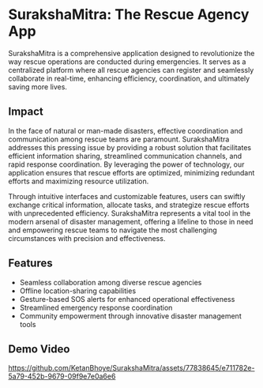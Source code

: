 # SurakshaMitra: The Rescue Agency App

SurakshaMitra is a comprehensive application designed to revolutionize the way rescue operations are conducted during emergencies. It serves as a centralized platform where all rescue agencies can register and seamlessly collaborate in real-time, enhancing efficiency, coordination, and ultimately saving more lives.

## Impact

In the face of natural or man-made disasters, effective coordination and communication among rescue teams are paramount. SurakshaMitra addresses this pressing issue by providing a robust solution that facilitates efficient information sharing, streamlined communication channels, and rapid response coordination. By leveraging the power of technology, our application ensures that rescue efforts are optimized, minimizing redundant efforts and maximizing resource utilization.

Through intuitive interfaces and customizable features, users can swiftly exchange critical information, allocate tasks, and strategize rescue efforts with unprecedented efficiency. SurakshaMitra represents a vital tool in the modern arsenal of disaster management, offering a lifeline to those in need and empowering rescue teams to navigate the most challenging circumstances with precision and effectiveness.

## Features

- Seamless collaboration among diverse rescue agencies
- Offline location-sharing capabilities
- Gesture-based SOS alerts for enhanced operational effectiveness
- Streamlined emergency response coordination
- Community empowerment through innovative disaster management tools

## Demo Video

https://github.com/KetanBhoye/SurakshaMitra/assets/77838645/e711782e-5a79-452b-9679-09f9e7e0a6e6



